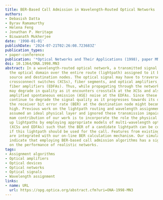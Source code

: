```yaml
---
title: BER-Based Call Admission in Wavelength-Routed Optical Networks
authors:
- Debasish Datta
- Byrav Ramamurthy
- Helena Feng
- Jonathan P. Heritage
- Biswanath Mukherjee
date: '1998-01-01'
publishDate: '2024-07-21T02:26:08.723683Z'
publication_types:
- paper-conference
publication: '*Optical Networks and Their Applications (1998), paper MN3*'
doi: 10.1364/ONA.1998.MN3
abstract: In a wavelength-routed optical network, a transmitted signal remains in
  the optical domain over the entire route (lightpath) assigned to it between its
  source and destination nodes. The optical signal may have to traverse a number of
  crossconnect switches (XCSs), fiber segments, and optical amplifiers, e.g., erbium-doped
  fiber amplifiers (EDFAs). Thus, while propagating through the network, the signal
  may degrade in quality as it encounters crosstalk at the XCSs and also picks up
  amplified spontaneous emission (ASE) noise at the EDFAs. Since these impairments
  continue to degrade the signal quality as it progresses towards its destination,
  the receiver bit error rate (BER) at the destination node might become unacceptably
  high. Previous work on the lightpath routing and wavelength assignment (RWA) problems
  assumed an ideal physical layer and ignored these transmission impairments. The
  mam contribution of our work is to incorporate the role the physical layer in setting
  up lightpaths by employing appropriate models of multi-wavelength optical devices
  (XCSs and EDFAs) such that the BER of a candidate lightpath can be computed to determine
  if this lightpath should be used for the call. Features from existing RWA algorithms
  are integrated with our on-line BER calculation mechanism. Our simulation studies
  indicate that employing BER-based call admission algorithms has a significant impact
  on the performance of realistic networks.
tags:
- Assignment algorithms
- Optical amplifiers
- Optical devices
- Optical networks
- Optical signals
- Wavelength assignment
links:
- name: URL
  url: https://opg.optica.org/abstract.cfm?uri=ONA-1998-MN3
---
```

